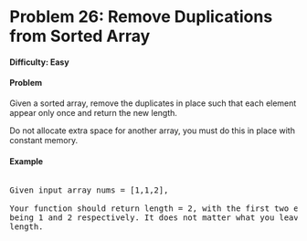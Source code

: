 # Problem 26: Remove Duplications from Sorted Array


#### Difficulty: Easy

#### Problem

Given a sorted array, remove the duplicates in place such that each element
appear only once and return the new length.

Do not allocate extra space for another array, you must do this in place with
constant memory.

#### Example

<pre>

Given input array nums = [1,1,2],

Your function should return length = 2, with the first two elements of nums
being 1 and 2 respectively. It does not matter what you leave beyond the new
length.

</pre>
